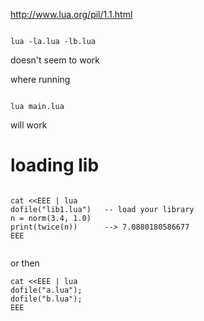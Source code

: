 
http://www.lua.org/pil/1.1.html

```

lua -la.lua -lb.lua

```

doesn't seem to work

where running

```

lua main.lua

```

will work

# loading lib

```

cat <<EEE | lua
dofile("lib1.lua")   -- load your library
n = norm(3.4, 1.0)
print(twice(n))      --> 7.0880180586677
EEE


```

or then

```
cat <<EEE | lua
dofile("a.lua");
dofile("b.lua");
EEE

```